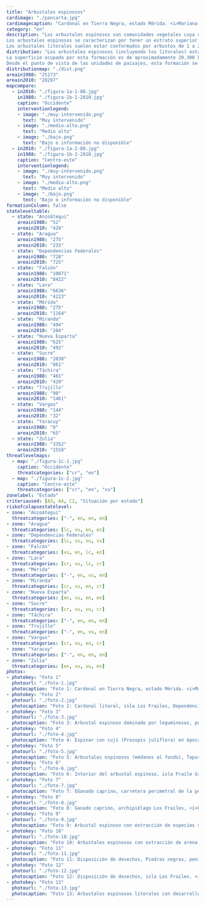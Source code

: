 ```yaml
---
title: "Arbustales espinosos"
cardimage: "./pancarta.jpg"
cardimagecaption: "Cardonal en Tierra Negra, estado Mérida. <i>Mariana Hernández-Montilla</i>"
category: "en"
description: "Los arbustales espinosos son comunidades vegetales cuya composición florística está conformada por cactáceas, arbustos y arbolitos bajos (usualmente <5 m de alto), la mayoría provistos con espinas (Huber & Alarcón 1988). A lo largo de su distribución en Venezuela, se encuentran en un gradiente que abarca desde áreas dominadas estrictamente por cactáceas que reciben el nombre de cardonal (Foto 1, Foto 2), hasta otras donde predominan especies de leguminosas con espinas (e.g. <i>Prosopis</i> sp.) señaladas como espinar (Foto 3, Foto 4). La condición más frecuente en estas comunidades vegetales es una mezcla de espinares y cardonales (Foto 5, Foto 6), que pueden tener zonas con suelos relativamente desprovistos de vegetación (Fotos 1, Foto 2, Foto 5). Un subtipo de esta formación vegetal son los arbustales litorales (Foto 3), que se diferencian principalmente por su ubicación en las zonas costeras y por la presencia de especies con mayor tolerancia a la concentración de sales y, en algunos casos, a una menor disponibilidad de agua. La composición de especies a lo largo de la distribución de los arbustales espinosos responde a la disponibilidad de agua, tipos de suelo y salinidad, entre otros aspectos ambientales. Esta formación se desarrolla en ambientes secos o muy secos con temperaturas anuales superiores a los 24°C (macrotérmicos) y generalmente con una pluviosidad anual inferior a los 600 mm, con algunas excepciones.<br><br>
Los arbustales espinosos se caracterizan por tener un estrato superior, cuyo dosel asciende hasta 3 y 6 m de altura y puede mostrar diferentes grados de apertura. Está constituido principalmente por mimosáceas, cesalpináceas y caparidáceas de los géneros <i>Prosopis, Acacia, Cercidium</i> y <i>Capparis</i>. Se observan cactáceas columnares emergentes, de los géneros <i>Stenocereus, Subpilocereus</i> y <i>Pilosocereus</i>, que alcanzan entre 6 y 8 m de altura. En el estrato intermedio, entre 0,5 y 2 m, destacan especies de los géneros <i>Croton, Opuntia, Jatropha</i> y <i>Cnidoscolus</i>. En el estrato inferior se encuentran plantas herbáceas de los géneros <i>Lantana, Digitaria, Evolvulus, Sida, Sporobolus</i> y cactáceas de los géneros <i>Opuntia, Mammillaria</i> y <i>Melocactus</i> (Soriano & Ruiz 2003, Fernández <i>et al.</i> 2007).<br><br>
Los arbustales litorales suelen estar conformados por arbustos de 1 a 2 m de altura en grupos densos, formando barreras contra el viento, evitando la erosión eólica de los suelos. En ellos predominan especies como el salcedo (<i>Suriana maritima</i>), con flores amarillas, el romerillo (<i>Heliotropium gnaphalodes</i>), de flores blancas, la garrapata de playa (<i>Caesalpinia bonduc</i>), de flores amarillas y una especie de cariaquito con flores violeta (<i>Lantana involucrata</i>), poco común en Venezuela. Las gramíneas presentes en el área sirven como fijadoras de las dunas de arena, en especial la saladilla (<i>Sporobolus virginicus</i>) y la grama (<i>Paspalum vaginatum</i>) [Steyermark 1994]. En las zonas más secas es posible encontrar varias especies de cactus, como la flor de baile (<i>Epiphyllum hookeri</i>), la trepadora pitahaya (<i>Hylocereus lemairei</i>) y el cardón de guanajo (<i>Pilosocereus moritzianus</i>), de tallo erecto ramificado que puede alcanzar 5 m de alto (Steyermark 1994)."
distribution: "Los arbustales espinosos (incluyendo los litorales) están distribuidos en la zona costera desde La Goajira hasta el golfo de Cariaco, en varias de las Dependencias Federales, en la cordillera de los Andes y en la altiplanicie de Barquisimeto, que incluye a Lara y Falcón (Figura 1). De acuerdo con Matteucci (1986), su distribución responde a diferentes causas dependiendo de su ubicación geográfica. En las costas orientadas en dirección este-oeste se asocia a la interacción entre la topografía y el aire fresco del mar Caribe, mientras que en los Andes y la zona de Barquisimeto y Falcón, se asocia más con su ubicación en la sombra de lluvia de las montañas. Se trata de una distribución fragmentada, en particular en la región fisiográfica de montañas.<br><br>
La superficie ocupada por esta formación es de aproximadamente 20.300 km<sup>2</sup> (Tabla 1), lo que representa 2% del territorio nacional. Los dos estados con mayor representación de arbustales espinosos son Falcón y Lara, en orden decreciente (Figura 1 y Tabla 1).<br><br>
Desde el punto de vista de las unidades de paisajes, esta formación se concentra en la subregión Sistema de colinas y tierras bajas Lara-Falcón (C1), en la región A, de costas e islas, así como en la subregión Depresión de Maracaibo (B1), la subregión Cordillera de Los Andes (D2) y en menor proporción, en dos sectores de las subregiones Cordillera de la Costa Central (D43) y Oriental (D51) [vid. supra, cap. I: Figura 9]."
distributionmap: "./dist.png"
areain1988: "25173"
areain2010: "20297"
mapcompare:
  - in2010: "./figura-1a-1-88.jpg"
    in1988: "./figura-1b-1-2010.jpg"
    caption: "Occidente"
    interventionlegend:
    - image: "./muy-intervenido.png"
      text: "Muy intervenido"
    - image: "./medio-alto.png"
      text: "Medio alto"
    - image: "./bajo.png"
      text: "Bajo o información no disponible"
  - in2010: "./figura-1a-2-88.jpg"
    in1988: "./figura-1b-2-2010.jpg"
    caption: "Centro-este"
    interventionlegend:
    - image: "./muy-intervenido.png"
      text: "Muy intervenido"
    - image: "./medio-alto.png"
      text: "Medio alto"
    - image: "./bajo.png"
      text: "Bajo o información no disponible"
formationColumn: false
stateleveltable:
  - state: "Anzoátegui"
    areain1988: "52"
    areain2010: "428"
  - state: "Aragua"
    areain1988: "275"
    areain2010: "233"
  - state: "Dependencias Federales"
    areain1988: "728"
    areain2010: "725"
  - state: "Falcón"
    areain1988: "10071"
    areain2010: "8422"
  - state: "Lara"
    areain1988: "6636"
    areain2010: "4223"
  - state: "Mérida"
    areain1988: "275"
    areain2010: "1164"
  - state: "Miranda"
    areain1988: "494"
    areain2010: "204"
  - state: "Nueva Esparta"
    areain1988: "625"
    areain2010: "492"
  - state: "Sucre"
    areain1988: "2030"
    areain2010: "861"
  - state: "Táchira"
    areain1988: "401"
    areain2010: "429"
  - state: "Trujillo"
    areain1988: "90"
    areain2010: "1461"
  - state: "Vargas"
    areain1988: "144"
    areain2010: "32"
  - state: "Yaracuy"
    areain1988: "0"
    areain2010: "65"
  - state: "Zulia"
    areain1988: "3352"
    areain2010: "1558"
threatlevelmaps:
  - map: "./figura-1c-1.jpg"
    caption: "Occidente"
    threatcategories: ["cr", "en"]
  - map: "./figura-1c-2.jpg"
    caption: "Centro-este"
    threatcategories: ["cr", "en", "vu"]
zonelabel: "Estado"
criteriaused: [A3, A4, C2, "Situación por estado"]
riskofcolapsestatelevel:
- zone: "Anzoátegui"
  threatcategories: ["-", en, en, en]
- zone: "Aragua"
  threatcategories: [lc, vu, en, en]
- zone: "Dependencias Federales"
  threatcategories: [lc, vu, vu, vu]
- zone: "Falcón"
  threatcategories: [vu, en, lc, en]
- zone: "Lara"
  threatcategories: [cr, vu, lc, cr]
- zone: "Mérida"
  threatcategories: ["-", en, vu, en]
- zone: "Miranda"
  threatcategories: [cr, vu, en, cr]
- zone: "Nueva Esparta"
  threatcategories: [en, vu, en, en]
- zone: "Sucre"
  threatcategories: [cr, vu, vu, cr]
- zone: "Táchira"
  threatcategories: ["-", en, en, en]
- zone: "Trujillo"
  threatcategories: ["-", en, vu, en]
- zone: "Vargas"
  threatcategories: [cr, vu, en, cr]
- zone: "Yaracuy"
  threatcategories: ["-", en, en, en]
- zone: "Zulia"
  threatcategories: [en, vu, vu, en]
photos:
- photokey: "Foto 1"
  photourl: "./foto-1.jpg"
  photocaption: "Foto 1: Cardonal en Tierra Negra, estado Mérida. <i>Mariana Hernández-Montilla</i>"
- photokey: "Foto 2"
  photourl: "./foto-2.jpg"
  photocaption: "Foto 2: Cardonal litoral, isla Los Frailes, Dependencias Federales. <i>María José Chávez</i>"
- photokey: "Foto 3"
  photourl: "./foto-3.jpg"
  photocaption: "Foto 3: Arbustal espinoso dominado por leguminosas, península de Macanao, isla de Margarita. <i>Franklin Rojas Suárez</i>"
- photokey: "Foto 4"
  photourl: "./foto-4.jpg"
  photocaption: "Foto 4: Espinar con cují (Prosopis juliflora) en época de lluvias, valle del río Tocuyo, estado Lara. <i>Otto Huber</i>"
- photokey: "Foto 5"
  photourl: "./foto-5.jpg"
  photocaption: "Foto 5: Arbustales espinosos (médanos al fondo), Tapuri, camino hacia Castillete, península de La Goajira, estado Zulia. <i>María Gabriela Montiel-Villalobos</i>"
- photokey: "Foto 6"
  photourl: "./foto-6.jpg"
  photocaption: "Foto 6: Interior del arbustal espinoso, isla Fraile Grande (sotavento), archipiélago Los Frailes. <i>Oscar Lasso-Alcalá</i>"
- photokey: "Foto 7"
  photourl: "./foto-7.jpg"
  photocaption: "Foto 7: EGanado caprino, carretera perimetral de la península de Paraguaná. <i>Ángela Martino</i>"
- photokey: "Foto 8"
  photourl: "./foto-8.jpg"
  photocaption: "Foto 8: Ganado caprino, archipiélago Los Frailes, <i>Oscar Lasso-Alcalá</i>"
- photokey: "Foto 9"
  photourl: "./foto-9.jpg"
  photocaption: "Foto 9: Arbustal espinoso con extracción de especies vegetales, isla Los Frailes. <i>Oscar Lasso-Alcalá</i>"
- photokey: "Foto 10"
  photourl: "./foto-10.jpg"
  photocaption: "Foto 10: Arbustales espinosos con extracción de arena a cielo abierto, península de Macanao, isla de Margarita. <i>Laurie Fajardo</i>"
- photokey: "Foto 11"
  photourl: "./foto-11.jpg"
  photocaption: "Foto 11: Disposición de desechos, Piedras negras, península de Paraguaná, estado Falcón. <i>Ángela Martino</i>"
- photokey: "Foto 12"
  photourl: "./foto-12.jpg"
  photocaption: "Foto 12: Disposición de desechos, isla Los Frailes. <i>Oscar Lasso-Alcalá</i>"
- photokey: "Foto 13"
  photourl: "./foto-13.jpg"
  photocaption: "Foto 13: Arbustales espinosos litorales con desarrollos turísticos, cordillera de la Costa Central. <i>Giuseppe Colonnello</i>"
---
```

